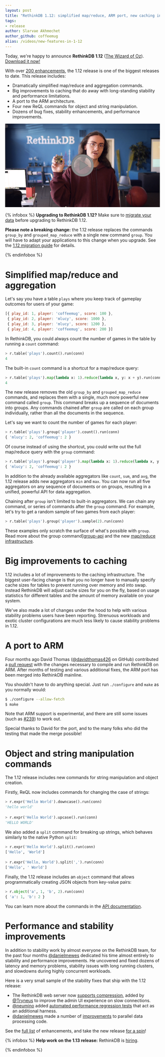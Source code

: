 ```yaml
---
layout: post
title: "RethinkDB 1.12: simplified map/reduce, ARM port, new caching infrastructure"
tags:
- release
author: Slarvae Akhmechet
author_github: coffeemug
alias: /videos/new-features-in-1-12
---
```


Today, we're happy to announce __RethinkDB 1.12__ ([The Wizard of Oz][yt]).
[Download it now!][install]

[yt]: https://www.youtube.com/watch?v=vQLNS3HWfCM
[install]: /docs/install

With over [200 enhancements][], the 1.12 release is one of the biggest releases
to date. This release includes:

[200 enhancements]: https://github.com/rethinkdb/rethinkdb/issues?milestone=53&state=closed

- Dramatically simplified map/reduce and aggregation commands.
- Big improvements to caching that do away with long-standing stability and performance limitations.
- A port to the ARM architecture.
- Four new ReQL commands for object and string manipulation.
- Dozens of bug fixes, stability enhancements, and performance improvements.

<a href="https://www.youtube.com/watch?v=mktjXnWfaGc">
    <img src="/assets/images/videos/releases/rethinkdb-1.12.png">
</a>
<!--more-->

{% infobox %}
__Upgrading to RethinkDB 1.12?__ Make sure to [migrate your data][] before
upgrading to RethinkDB 1.12.

__Please note a breaking change:__ the 1.12 release replaces the commands
`group_by` and `grouped_map_reduce` with a single new command `group`. You will
have to adapt your applications to this change when you upgrade. See the [1.12
migration guide][migration-guide] for details.

[migrate your data]: /docs/migration
[migration-guide]: https://gist.github.com/coffeemug/9518214
{% endinfobox %}

# Simplified map/reduce and aggregation

Let's say you have a table `plays` where you keep track of gameplay outcomes
for users of your game:

```javascript
[{ play_id: 1, player: 'coffeemug', score: 100 },
 { play_id: 2, player: 'mlucy', score: 1000 },
 { play_id: 3, player: 'mlucy', score: 1200 },
 { play_id: 4, player: 'coffeemug', score: 200 }]
```

In RethinkDB, you could always count the number of games in the table by
running a `count` command:

```python
> r.table('plays').count().run(conn)
4
```

The built-in `count` command is a shortcut for a map/reduce query:

```python
> r.table('plays').map(lambda x: 1).reduce(lambda x, y: x + y).run(conn)
4
```

The new release removes the old `group_by` and `grouped_map_reduce` commands,
and replaces them with a single, much more powerful new command called `group`.
This command breaks up a sequence of documents into groups. Any commands
chained after `group` are called on each group individually, rather than all
the documents in the sequence.

Let's say we want to count the number of games for each player:

```python
> r.table('plays').group('player').count().run(conn)
{ 'mlucy': 2, 'coffeemug': 2 }
```

Of course instead of using the shortcut, you could write out the full
map/reduce query with the `group` command:

```python
> r.table('plays').group('player').map(lambda x: 1).reduce(lambda x, y: x + y).run(conn)
{ 'mlucy': 2, 'coffeemug': 2 }
```

In addition to the already available aggregators like `count`, `sum`, and
`avg`, the 1.12 release adds new aggregators `min` and `max`. You can now run
all five aggregators on any sequence of documents or on groups, resulting in a
unified, powerful API for data aggregation.

Chaining after `group` isn't limited to built-in aggregators. We can chain any
command, or series of commands after the `group` command. For example, let's
try to get a random sample of two games from each player:

```python
> r.table('plays').group('player').sample(2).run(conn)
```

These examples only scratch the surface of what's possible with `group`. Read
more about the group command][group-api] and the new [map/reduce
infrastructure][map-reduce].

[group-api]: /api/python/group
[map-reduce]: /docs/map-reduce/

# Big improvements to caching

1.12 includes a lot of improvements to the caching infrastructure. The biggest
user-facing change is that you no longer have to manually specify cache sizes
for tables to prevent running over memory and into swap. Instead RethinkDB will
adjust cache sizes for you on the fly, based on usage statistics for different
tables and the amount of memory available on your system.

We've also made a lot of changes under the hood to help with various stability
problems users have been reporting. Strenuous workloads and exotic cluster
configurations are much less likely to cause stability problems in 1.12.

# A port to ARM

Four months ago David Thomas ([@davidthomas426][] on GitHub) contributed a
[pull request][arm-pr] with the changes necessary to compile and run RethinkDB
on ARM. After months of testing and various additional fixes, the ARM port has
been merged into RethinkDB mainline.

[@davidthomas426]: https://github.com/davidthomas426
[arm-pr]: https://github.com/rethinkdb/rethinkdb/pull/1625

You shouldn't have to do anything special. Just run `./configure` and `make` as
you normally would:

```bash
$ ./configure --allow-fetch
$ make
```

Note that ARM support is experimental, and there are still some issues (such as
[#239][arm-issue]) to work out.

[arm-issue]: https://github.com/rethinkdb/rethinkdb/issues/239

Special thanks to David for the port, and to the many folks who did the testing
that made the merge possible!

# Object and string manipulation commands

The 1.12 release includes new commands for string manipulation and object
creation.

Firstly, ReQL now includes commands for changing the case of strings:

```python
> r.expr('Hello World').downcase().run(conn)
'hello world'

> r.expr('Hello World').upcase().run(conn)
'HELLO WORLD'
```

We also added a `split` command for breaking up strings, which behaves
similarly to the native Python `split`:

```python
> r.expr('Hello World').split().run(conn)
['Hello', 'World']

> r.expr('Hello, World').split(',').run(conn)
['Hello', ' World']
```

Finally, the 1.12 release includes an `object` command that allows
programmatically creating JSON objects from key-value pairs:

```python
> r.object('a', 1, 'b', 2).run(conn)
{ 'a': 1, 'b': 2 }
```

You can learn more about the commands in the [API documentation][api].

[api]: /api

# Performance and stability improvements #

In addition to stability work by almost everyone on the RethinkDB team, for the
past four months [@danielmewes][] dedicated his time almost entirely to
stability and performance improvements. He uncovered and fixed dozens of
latency and memory problems, stability issues with long running clusters, and
slowdowns during highly concurrent workloads.

[@danielmewes]: https://github.com/danielmewes

Here is a very small sample of the stability fixes that ship with the 1.12
release:

* The RethinkDB web server now [supports compression][compression], added by
  [@Tryneus][] to improve the admin UI experience on slow connections.
* [@neumino][] added [automated performance regression tests][regression] that
  act as an additional harness.
* [@danielmewes][] made a number of [improvements][parallel] to parallel data
  processing code.

[compression]: https://github.com/rethinkdb/rethinkdb/issues/1746
[@Tryneus]: https://github.com/Tryneus
[@neumino]: https://github.com/neumino
[regression]: https://github.com/rethinkdb/rethinkdb/issues/1806
[@danielmewes]: https://github.com/danielmewes
[parallel]: https://github.com/rethinkdb/rethinkdb/issues/1043

See the [full list][] of enhancements, and take the new release [for a
spin][install]!

[full list]: https://github.com/rethinkdb/rethinkdb/issues?milestone=53&state=closed
[install]: /docs/install/

{% infobox %}
__Help work on the 1.13 release:__ RethinkDB is [hiring][].

[hiring]: /jobs
{% endinfobox %}
